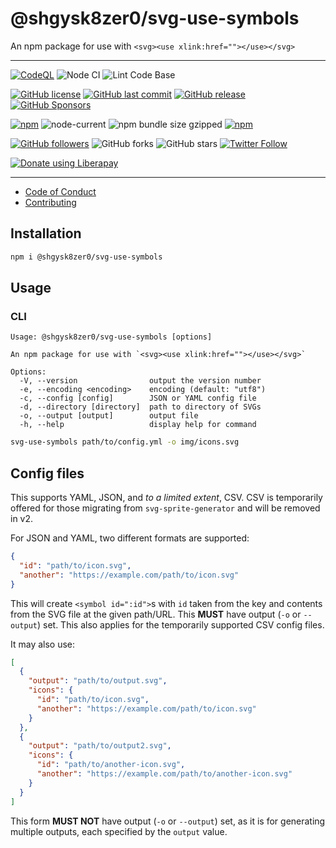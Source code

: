 # @shgysk8zer0/svg-use-symbols
An npm package for use with `<svg><use xlink:href=""></use></svg>`

- - -
[![CodeQL](https://github.com/shgysk8zer0/svg-use-symbols/actions/workflows/codeql-analysis.yml/badge.svg)](https://github.com/shgysk8zer0/svg-use-symbols/actions/workflows/codeql-analysis.yml)
![Node CI](https://github.com/shgysk8zer0/svg-use-symbols/workflows/Node%20CI/badge.svg)
![Lint Code Base](https://github.com/shgysk8zer0/svg-use-symbols/workflows/Lint%20Code%20Base/badge.svg)

[![GitHub license](https://img.shields.io/github/license/shgysk8zer0/svg-use-symbols.svg)](https://github.com/shgysk8zer0/svg-use-symbols/blob/master/LICENSE)
[![GitHub last commit](https://img.shields.io/github/last-commit/shgysk8zer0/svg-use-symbols.svg)](https://github.com/shgysk8zer0/svg-use-symbols/commits/master)
[![GitHub release](https://img.shields.io/github/release/shgysk8zer0/svg-use-symbols?logo=github)](https://github.com/shgysk8zer0/svg-use-symbols/releases)
[![GitHub Sponsors](https://img.shields.io/github/sponsors/shgysk8zer0?logo=github)](https://github.com/sponsors/shgysk8zer0)

[![npm](https://img.shields.io/npm/v/@shgysk8zer0/svg-use-symbols)](https://www.npmjs.com/package/@shgysk8zer0/svg-use-symbols)
![node-current](https://img.shields.io/node/v/@shgysk8zer0/svg-use-symbols)
![npm bundle size gzipped](https://img.shields.io/bundlephobia/minzip/@shgysk8zer0/svg-use-symbols)
[![npm](https://img.shields.io/npm/dw/@shgysk8zer0/svg-use-symbols?logo=npm)](https://www.npmjs.com/package/@shgysk8zer0/svg-use-symbols)

[![GitHub followers](https://img.shields.io/github/followers/shgysk8zer0.svg?style=social)](https://github.com/shgysk8zer0)
![GitHub forks](https://img.shields.io/github/forks/shgysk8zer0/svg-use-symbols.svg?style=social)
![GitHub stars](https://img.shields.io/github/stars/shgysk8zer0/svg-use-symbols.svg?style=social)
[![Twitter Follow](https://img.shields.io/twitter/follow/shgysk8zer0.svg?style=social)](https://twitter.com/shgysk8zer0)

[![Donate using Liberapay](https://img.shields.io/liberapay/receives/shgysk8zer0.svg?logo=liberapay)](https://liberapay.com/shgysk8zer0/donate "Donate using Liberapay")
- - -

- [Code of Conduct](./.github/CODE_OF_CONDUCT.md)
- [Contributing](./.github/CONTRIBUTING.md)
<!-- - [Security Policy](./.github/SECURITY.md) -->

## Installation

```bash
npm i @shgysk8zer0/svg-use-symbols
```

## Usage

### CLI
```
Usage: @shgysk8zer0/svg-use-symbols [options]

An npm package for use with `<svg><use xlink:href=""></use></svg>`

Options:
  -V, --version                output the version number
  -e, --encoding <encoding>    encoding (default: "utf8")
  -c, --config [config]        JSON or YAML config file
  -d, --directory [directory]  path to directory of SVGs
  -o, --output [output]        output file
  -h, --help                   display help for command
```

```bash
svg-use-symbols path/to/config.yml -o img/icons.svg
```

## Config files
This supports YAML, JSON, and *to a limited extent*, CSV. CSV is temporarily
offered for those migrating from `svg-sprite-generator` and will be removed in v2.

For JSON and YAML, two different formats are supported:

```json
{
  "id": "path/to/icon.svg",
  "another": "https://example.com/path/to/icon.svg"
}
```

This will create `<symbol id=":id">`s with `id` taken from the key and contents
from the SVG file at the given path/URL. This **MUST** have output (`-o` or `--output`)
set. This also applies for the temporarily supported CSV config files.

It may also use:

```json
[
  {
    "output": "path/to/output.svg",
    "icons": {
      "id": "path/to/icon.svg",
      "another": "https://example.com/path/to/icon.svg"
    }
  },
  {
    "output": "path/to/output2.svg",
    "icons": {
      "id": "path/to/another-icon.svg",
      "another": "https://example.com/path/to/another-icon.svg"
    }
  }
]
```

This form **MUST NOT** have output (`-o` or `--output`) set, as it is for generating
multiple outputs, each specified by the `output` value.
